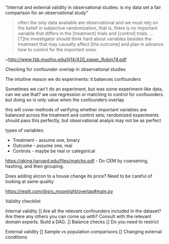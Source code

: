 "Internal and external validity in observational studies: is my data set a fair comparison for an observational study"

> often the only data available are observational and we must rely on the belief in subjective randomization, that is, there is no important variable that differs in the [treatment] trials and [control] trials.
> ...
> [T]he investigator should think hard about variables besides the treatment that may causally affect [the outcome] and plan in advance how to control for the important ones.

~http://www.fsb.muohio.edu/lij14/420_paper_Rubin74.pdf

Checking for confounder overlap in observational studies

The intuitive reason we do experiments: it balances confounders

Sometimes we can't do an experiment, but was some experiment-like data, can we use that? we use regression or matching to control for confounders. but doing so is only value when the confounders overlap

this will cover methods of verifying whether important variables are balanced across the treatment and control sets; randomized experiments should pass this perfectly, but observational analyis may not be  as perfect

types of variables:
* Treatment - assume one, binary
* Outcome - assume one, real
* Controls - maybe be real or categorical

https://gking.harvard.edu/files/matchp.pdf - Do CEM by coarsening, hashing, and then grouping.

Does adding aircon to a house change its price? Need to be careful of looking at same quality

https://replit.com/@srs_moonlight/overlap#main.py

Validity checklist

Internal validity
[] Are all the relevant confounders included in the dataset? Are there any others you can come up with? Consult with the relevant domain experts. Build a DAG.
[] Balance checks
[] Do you need to restrict

External validity
[] Sample vs population comparisons
[] Changing external conditions


